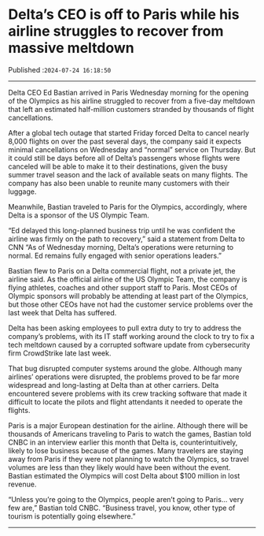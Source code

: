 # Delta’s CEO is off to Paris while his airline struggles to recover from massive meltdown

Published :`2024-07-24 16:18:50`

---

Delta CEO Ed Bastian arrived in Paris Wednesday morning for the opening of the Olympics as his airline struggled to recover from a five-day meltdown that left an estimated half-million customers stranded by thousands of flight cancellations.

After a global tech outage that started Friday forced Delta to cancel nearly 8,000 flights on over the past several days, the company said it expects minimal cancellations on Wednesday and “normal” service on Thursday. But it could still be days before all of Delta’s passengers whose flights were canceled will be able to make it to their destinations, given the busy summer travel season and the lack of available seats on many flights. The company has also been unable to reunite many customers with their luggage.

Meanwhile, Bastian traveled to Paris for the Olympics, accordingly, where Delta is a sponsor of the US Olympic Team.

“Ed delayed this long-planned business trip until he was confident the airline was firmly on the path to recovery,” said a statement from Delta to CNN “As of Wednesday morning, Delta’s operations were returning to normal. Ed remains fully engaged with senior operations leaders.”

Bastian flew to Paris on a Delta commercial flight, not a private jet, the airline said. As the official airline of the US Olympic Team, the company is flying athletes, coaches and other support staff to Paris. Most CEOs of Olympic sponsors will probably be attending at least part of the Olympics, but those other CEOs have not had the customer service problems over the last week that Delta has suffered.

Delta has been asking employees to pull extra duty to try to address the company’s problems, with its IT staff working around the clock to try to fix a tech meltdown caused by a corrupted software update from cybersecurity firm CrowdStrike late last week.

That bug disrupted computer systems around the globe. Although many airlines’ operations were disrupted, the problems proved to be far more widespread and long-lasting at Delta than at other carriers. Delta encountered severe problems with its crew tracking software that made it difficult to locate the pilots and flight attendants it needed to operate the flights.

Paris is a major European destination for the airline. Although there will be thousands of Americans traveling to Paris to watch the games, Bastian told CNBC in an interview earlier this month that Delta is, counterintuitively, likely to lose business because of the games. Many travelers are staying away from Paris if they were not planning to watch the Olympics, so travel volumes are less than they likely would have been without the event. Bastian estimated the Olympics will cost Delta about $100 million in lost revenue.

“Unless you’re going to the Olympics, people aren’t going to Paris… very few are,” Bastian told CNBC. “Business travel, you know, other type of tourism is potentially going elsewhere.”

---

